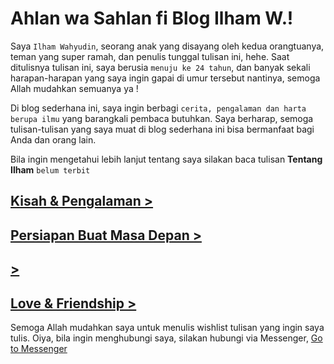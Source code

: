 # Ahlan wa Sahlan fi Blog Ilham W.!

Saya `Ilham Wahyudin`, seorang anak yang disayang oleh kedua orangtuanya, teman yang super ramah, dan penulis tunggal tulisan ini, hehe. Saat ditulisnya tulisan ini, saya berusia `menuju ke 24 tahun`, dan banyak sekali harapan-harapan yang saya ingin gapai di umur tersebut nantinya, semoga Allah mudahkan semuanya ya !

Di blog sederhana ini, saya ingin berbagi `cerita, pengalaman dan harta berupa ilmu` yang barangkali pembaca butuhkan. Saya berharap, semoga tulisan-tulisan yang saya muat di blog sederhana ini bisa bermanfaat bagi Anda dan orang lain. 

Bila ingin mengetahui lebih lanjut tentang saya silakan baca tulisan <b>Tentang Ilham</b> `belum terbit`

## [Kisah & Pengalaman >](https://hamsrmdhn.github.io/kisah)
## [Persiapan Buat Masa Depan >](https://hamsrmdhn.github.io/future)
## [ >](https://hamsrmdhn.github.io/friendship)
## [Love & Friendship >](https://hamsrmdhn.github.io/friendship)

Semoga Allah mudahkan saya untuk menulis wishlist tulisan yang ingin saya tulis. Oiya, bila ingin menghubungi saya, silakan hubungi via Messenger, [Go to Messenger](https://www.messenger.com/t/hams.rmdhn)
